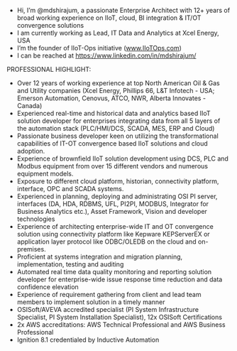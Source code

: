 - Hi, I’m @mdshirajum, a passionate Enterprise Architect with 12+ years of broad working experience on IIoT, cloud, BI integration & IT/OT convergence solutions
- I am currently working as Lead, IT Data and Analytics at Xcel Energy, USA 
- I’m the founder of IIoT-Ops initiative (www.IIoTOps.com)
- I can be reached at https://www.linkedin.com/in/mdshirajum/

PROFESSIONAL HIGHLIGHT:
- Over 12 years of working experience at top North American Oil & Gas and Utility companies (Xcel Energy, Phillips 66, L&T Infotech - USA; Emerson Automation, Cenovus, ATCO, NWR, Alberta Innovates - Canada)
- Experienced real-time and historical data and analytics based IIoT solution developer for enterprises integrating data from all 5 layers of the automation stack (PLC/HMI/DCS, SCADA, MES, ERP and Cloud)
- Passionate business developer keen on utilizing the transformational capabilities of IT-OT convergence based IIoT solutions and cloud adoption.
- Experience of brownfield IIoT solution development using DCS, PLC and Modbus equipment from over 15 different vendors and numerous equipment models.
- Exposure to different cloud platform, historian, connectivity platform, interface, OPC and SCADA systems.
- Experienced in planning, deploying and administrating OSI PI server, interfaces (DA, HDA, RDBMS, UFL, PI2PI, MODBUS, Integrator for Business Analytics etc.), Asset Framework, Vision and developer technologies
- Experience of architecting enterprise-wide IT and OT convergence solution using connectivity platform like Kepware KEPServerEX or application layer protocol like ODBC/OLEDB on the cloud and on-premises.
- Proficient at systems integration and migration planning, implementation, testing and auditing
- Automated real time data quality monitoring and reporting solution developer for enterprise-wide issue response time reduction and data confidence elevation
- Experience of requirement gathering from client and lead team members to implement solution in a timely manner
- OSISoft/AVEVA accredited specialist (PI System Infrastructure Specialist, PI System Installation Specialist), 12x OSISoft Certifications
- 2x AWS accreditations: AWS Technical Professional and AWS Business Professional
- Ignition 8.1 credentialed by Inductive Automation
